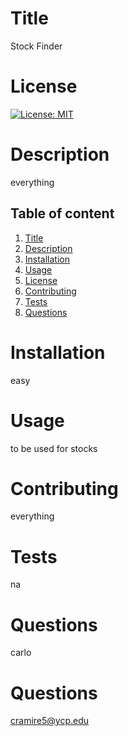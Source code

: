 # Title 
   Stock Finder

  # License
  [![License: MIT](https://img.shields.io/badge/License-MIT-yellow.svg)](https://opensource.org/licenses/MIT)

  # Description
  everything

  ## Table of content 
  1. [Title](#title)
  2. [Description](#description) 
  3. [Installation](#installation)
  4. [Usage](#usage)
  5. [License](#license)
  6. [Contributing](#contributing)
  7. [Tests](#tests)
  8. [Questions](#questions)

  # Installation
  easy
  
  # Usage
  to be used for stocks
  
  # Contributing
  everything
  
  # Tests
  na
  
  # Questions
  carlo
  
  # Questions
  cramire5@ycp.edu
